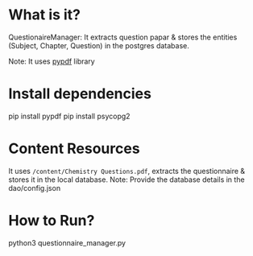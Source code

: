 # What is it?

QuestionaireManager: It extracts question papar & stores the entities (Subject, Chapter, Question) in the postgres database.

Note: It uses [pypdf](https://github.com/py-pdf/pypdf) library

# Install dependencies
pip install pypdf
pip install psycopg2

# Content Resources
It uses `/content/Chemistry Questions.pdf`, extracts the questionnaire & stores it in the local database.
Note: Provide the database details in the dao/config.json

# How to Run?
python3 questionnaire_manager.py
